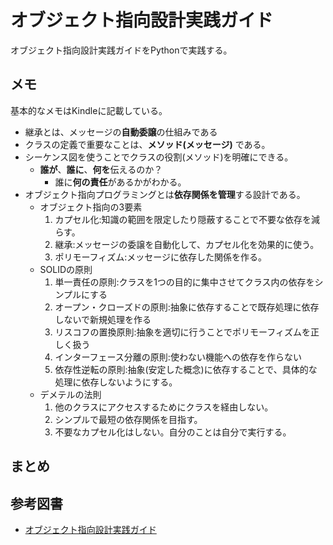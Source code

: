 # オブジェクト指向設計実践ガイド
オブジェクト指向設計実践ガイドをPythonで実践する。

## メモ
基本的なメモはKindleに記載している。

- 継承とは、メッセージの**自動委譲**の仕組みである
- クラスの定義で重要なことは、**メソッド(メッセージ)** である。
- シーケンス図を使うことでクラスの役割(メソッド)を明確にできる。
    - **誰が**、**誰に**、**何を**伝えるのか？
        - 誰に**何の責任**があるかがわかる。
- オブジェクト指向プログラミングとは**依存関係を管理**する設計である。
    - オブジェクト指向の3要素
        1. カプセル化:知識の範囲を限定したり隠蔽することで不要な依存を減らす。
        2. 継承:メッセージの委譲を自動化して、カプセル化を効果的に使う。
        3. ポリモーフィズム:メッセージに依存した関係を作る。
    - SOLIDの原則
        1. 単一責任の原則:クラスを1つの目的に集中させてクラス内の依存をシンプルにする
        2. オープン・クローズドの原則:抽象に依存することで既存処理に依存しないで新規処理を作る
        3. リスコフの置換原則:抽象を適切に行うことでポリモーフィズムを正しく扱う
        4. インターフェース分離の原則:使わない機能への依存を作らない
        5. 依存性逆転の原則:抽象(安定した概念)に依存することで、具体的な処理に依存しないようにする。
    - デメテルの法則
        1. 他のクラスにアクセスするためにクラスを経由しない。
        2. シンプルで最短の依存関係を目指す。
        3. 不要なカプセル化はしない。自分のことは自分で実行する。



## まとめ

## 参考図書
- [オブジェクト指向設計実践ガイド](https://www.amazon.co.jp/オブジェクト指向設計実践ガイド-～Rubyでわかる-進化しつづける柔軟なアプリケーションの育て方-Sandi-Metz-ebook/dp/B01L8SEVYI/ref=sr_1_1?adgrpid=60166663624&gclid=CjwKCAiA76-dBhByEiwAA0_s9T8Doy6X60kftt7nd5F06Etw_4_PZHiYQYfRsmetbgNhcWkpD7DmNBoCkGsQAvD_BwE&hvadid=618622324444&hvdev=c&hvlocphy=1009285&hvnetw=g&hvqmt=e&hvrand=10463125238993718055&hvtargid=kwd-536214242527&hydadcr=27266_14598084&jp-ad-ap=0&keywords=オブジェクト指向実践ガイド&qid=1672217521&sr=8-1)
